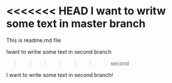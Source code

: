 <<<<<<< HEAD
I want to writw some text in master branch 
=======
This is readme.md file 

Iwant to writw some text in second branch
>>>>>>> second

I want to write some text in second branch! 
